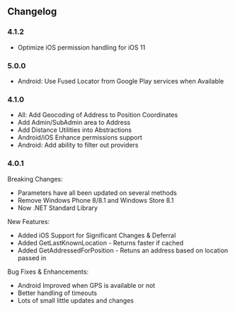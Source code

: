 ## Changelog
### 4.1.2
* Optimize iOS permission handling for iOS 11

### 5.0.0
- Android: Use Fused Locator from Google Play services when Available


### 4.1.0
* All: Add Geocoding of Address to Position Coordinates
* Add Admin/SubAdmin area to Address
* Add Distance Utilities into Abstractions
* Android/iOS Enhance permissions support
* Android: Add ability to filter out providers



### 4.0.1
Breaking Changes:
* Parameters have all been updated on several methods
* Remove Windows Phone 8/8.1 and Windows Store 8.1
* Now .NET Standard Library

New Features:
* Added iOS Support for Significant Changes & Deferral
* Added GetLastKnownLocation - Returns faster if cached
* Added GetAddressedForPosition - Retuns an address based on location passed in


Bug Fixes & Enhancements:
* Android Improved when GPS is available or not
* Better handling of timeouts
* Lots of small little updates and changes

